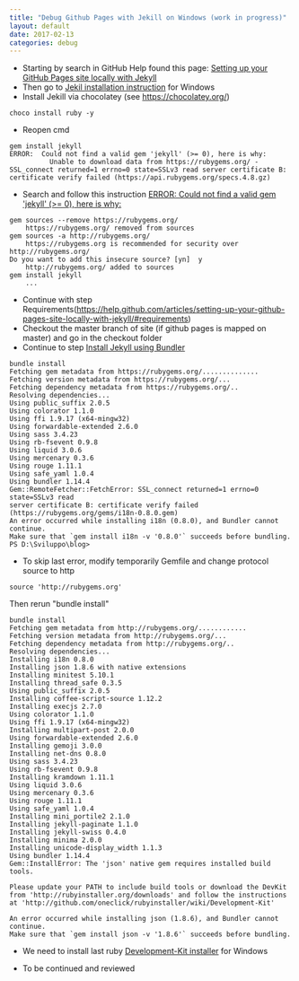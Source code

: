 ```yaml
---
title: "Debug Github Pages with Jekill on Windows (work in progress)"
layout: default
date: 2017-02-13
categories: debug
---
```


*   Starting by search in GitHub Help found this page: [Setting up your GitHub Pages site locally with Jekyll](https://help.github.com/articles/setting-up-your-github-pages-site-locally-with-jekyll/#platform-windows)
*   Then go to [Jekil installation instruction](http://jekyllrb.com/docs/windows/#installation) for Windows
*   Install Jekill via chocolatey (see https://chocolatey.org/)

```
choco install ruby -y
```

*   Reopen cmd

```
gem install jekyll
ERROR:  Could not find a valid gem 'jekyll' (>= 0), here is why:
          Unable to download data from https://rubygems.org/ - SSL_connect returned=1 errno=0 state=SSLv3 read server certificate B: certificate verify failed (https://api.rubygems.org/specs.4.8.gz)
```

*   Search and follow this instruction [ERROR: Could not find a valid gem 'jekyll' (>= 0), here is why:](https://github.com/juthilo/run-jekyll-on-windows/issues/34)

```
gem sources --remove https://rubygems.org/
    https://rubygems.org/ removed from sources
gem sources -a http://rubygems.org/
    https://rubygems.org is recommended for security over http://rubygems.org/
Do you want to add this insecure source? [yn]  y
    http://rubygems.org/ added to sources
gem install jekyll
    ...
```
*   Continue with step Requirements(https://help.github.com/articles/setting-up-your-github-pages-site-locally-with-jekyll/#requirements)
*   Checkout the master branch of site (if github pages is mapped on master) and go in the checkout folder
*   Continue to step [Install Jekyll using Bundler](https://help.github.com/articles/setting-up-your-github-pages-site-locally-with-jekyll/#step-2-install-jekyll-using-bundler)

```
bundle install
Fetching gem metadata from https://rubygems.org/..............
Fetching version metadata from https://rubygems.org/...
Fetching dependency metadata from https://rubygems.org/..
Resolving dependencies...
Using public_suffix 2.0.5
Using colorator 1.1.0
Using ffi 1.9.17 (x64-mingw32)
Using forwardable-extended 2.6.0
Using sass 3.4.23
Using rb-fsevent 0.9.8
Using liquid 3.0.6
Using mercenary 0.3.6
Using rouge 1.11.1
Using safe_yaml 1.0.4
Using bundler 1.14.4
Gem::RemoteFetcher::FetchError: SSL_connect returned=1 errno=0 state=SSLv3 read
server certificate B: certificate verify failed
(https://rubygems.org/gems/i18n-0.8.0.gem)
An error occurred while installing i18n (0.8.0), and Bundler cannot continue.
Make sure that `gem install i18n -v '0.8.0'` succeeds before bundling.
PS D:\Sviluppo\blog>
```

* To skip last error, modify temporarily Gemfile and change protocol source to http

```
source 'http://rubygems.org'
```

Then rerun "bundle install"

```
bundle install
Fetching gem metadata from http://rubygems.org/............
Fetching version metadata from http://rubygems.org/...
Fetching dependency metadata from http://rubygems.org/..
Resolving dependencies...
Installing i18n 0.8.0
Installing json 1.8.6 with native extensions
Installing minitest 5.10.1
Installing thread_safe 0.3.5
Using public_suffix 2.0.5
Installing coffee-script-source 1.12.2
Installing execjs 2.7.0
Using colorator 1.1.0
Using ffi 1.9.17 (x64-mingw32)
Installing multipart-post 2.0.0
Using forwardable-extended 2.6.0
Installing gemoji 3.0.0
Installing net-dns 0.8.0
Using sass 3.4.23
Using rb-fsevent 0.9.8
Installing kramdown 1.11.1
Using liquid 3.0.6
Using mercenary 0.3.6
Using rouge 1.11.1
Using safe_yaml 1.0.4
Installing mini_portile2 2.1.0
Installing jekyll-paginate 1.1.0
Installing jekyll-swiss 0.4.0
Installing minima 2.0.0
Installing unicode-display_width 1.1.3
Using bundler 1.14.4
Gem::InstallError: The 'json' native gem requires installed build tools.

Please update your PATH to include build tools or download the DevKit
from 'http://rubyinstaller.org/downloads' and follow the instructions
at 'http://github.com/oneclick/rubyinstaller/wiki/Development-Kit'

An error occurred while installing json (1.8.6), and Bundler cannot continue.
Make sure that `gem install json -v '1.8.6'` succeeds before bundling.
```

* We need to install last ruby [Development-Kit installer](http://rubyinstaller.org/downloads/archives) for Windows

*   To be continued and reviewed
